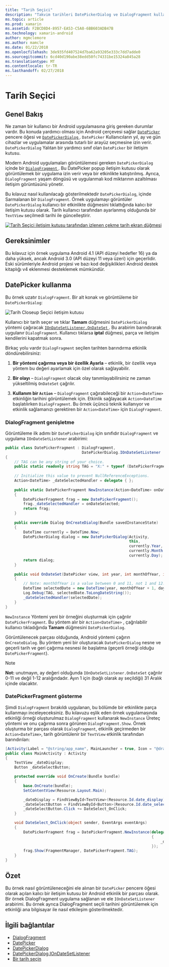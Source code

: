 ```yaml
---
title: "Tarih Seçici"
description: "Takvim tarihleri DatePickerDialog ve DialogFragment kullanarak seçme"
ms.topic: article
ms.prod: xamarin
ms.assetid: F2BCD8D4-8957-EA53-C5A8-6BB603ADB47B
ms.technology: xamarin-android
author: mgmclemore
ms.author: mamcle
ms.date: 01/22/2018
ms.openlocfilehash: 3de935fd407524d7ba62a93205e333c7dd7adde0
ms.sourcegitcommit: 6cd40d190abe38edd50fc74331be15324a845a28
ms.translationtype: MT
ms.contentlocale: tr-TR
ms.lasthandoff: 02/27/2018
---
```

# <a name="date-picker"></a>Tarih Seçici

## <a name="overview"></a>Genel Bakış

Ne zaman bir kullanıcı bir Android uygulamasına giriş gereken durumlar vardır. Bu konuda yardımcı olması için Android çerçevesi sağlar [ `DatePicker` ](https://developer.xamarin.com/api/type/Android.Widget.DatePicker/) pencere öğesi ve [ `DatePickerDialog` ](https://developer.xamarin.com/api/type/Android.App.DatePickerDialog/) . `DatePicker` Kullanıcıların yıl, ay ve gün cihazlar ve uygulamalar arasında tutarlı bir arayüz seçmesine izin verir. `DatePickerDialog` Yalıtan bir yardımcı sınıf olan `DatePicker` bir iletişim kutusu.

Modern Android uygulamaları görüntülemesi gereken `DatePickerDialog` içinde bir [ `DialogFragment` ](https://developer.xamarin.com/api/type/Android.App.DialogFragment/). Bu DatePicker popup iletişim kutusu olarak görüntülemek bir uygulama izin verir veya bir etkinlikte katıştırılmış. Ayrıca, `DialogFragment` yaşam döngüsü ve uygulanmalı kod miktarının azaltılması iletişim görüntüsünü yönetir.

Bu kılavuz nasıl kullanılacağı gösterilmektedir `DatePickerDialog`, içinde Sarmalanan bir `DialogFragment`. Örnek uygulamayı görüntüler `DatePickerDialog` kullanıcı bir etkinlikte düğmesini tıklattığında kalıcı bir iletişim kutusu olarak. Tarih kullanıcı tarafından ayarlanmış olduğunda bir `TextView` seçilmedi tarihi ile güncelleştirir.

[![Tarih Seçici iletişim kutusu tarafından izlenen çekme tarih ekran düğmesi](date-picker-images/image-01-sml.png)](date-picker-images/image-01.png)

## <a name="requirements"></a>Gereksinimler

Bu kılavuz için örnek uygulama Android 4.1 (API düzeyi hedefler
16) ya da daha yüksek, ancak Android 3.0 (API düzeyi 11 veya üzeri) için geçerlidir. Eski sürümleriyle Android projesi ve bazı kod değişiklikleri Android destek kitaplığı v4 eklenmesi desteklemek mümkündür.

## <a name="using-the-datepicker"></a>DatePicker kullanma

Bu örnek uzatır `DialogFragment`. Bir alt konak ve görüntüleme bir `DatePickerDialog`:

![Tarih Closeup Seçici iletişim kutusu](date-picker-images/image-02.png)

Kullanıcı bir tarih seçer ve tıklar **Tamam** düğmesini `DatePickerDialog` yöntemi çağıracak [ `IOnDateSetListener.OnDateSet` ](https://developer.xamarin.com/api/member/Android.App.DatePickerDialog+IOnDateSetListener.OnDateSet/p/Android.Widget.DatePicker/System.Int32/System.Int32/System.Int32/).
Bu arabirim barındırarak uygulanır `DialogFragment`. Kullanıcı tıklarsa **iptal** düğmesi, parça ve iletişim kendilerini kapatmak sonra.

Birkaç yolu vardır `DialogFragment` seçilen tarihten barındırma etkinlik döndürebilirsiniz:

1. **Bir yöntemi çağırma veya bir özellik Ayarla** &ndash; etkinlik, bir özellik veya yöntem bu değeri ayarlamak için özel olarak sağlayabilir.

2. **Bir olayı** &ndash; `DialogFragment` olacak olay tanımlayabilirsiniz ne zaman yükseltilmiş `OnDateSet` çağrılır.

3. **Kullanım bir `Action`**  &ndash; `DialogFragment` çağırabileceği bir `Action<DateTime>` etkinliğin tarihini görüntülemek için. Etkinlik sağlayacak `Action<DateTime` başlatılırken `DialogFragment`. Bu örnek üçüncü teknik kullanıyor ve etkinlik sağlamanızı gerektiren bir `Action<DateTime>` için `DialogFragment`.


<a name="extending_dialogfragment" />

### <a name="extending-dialogfragment"></a>DialogFragment genişletme

Görüntüleme ilk adımı bir `DatePickerDialog` için sınıfıdır `DialogFragment` ve uygulama `IOnDateSetListener` arabirimi:

```csharp
public class DatePickerFragment : DialogFragment, 
                                  DatePickerDialog.IOnDateSetListener
{
    // TAG can be any string of your choice.
    public static readonly string TAG = "X:" + typeof (DatePickerFragment).Name.ToUpper();
    
    // Initialize this value to prevent NullReferenceExceptions.
    Action<DateTime> _dateSelectedHandler = delegate { };
    
    public static DatePickerFragment NewInstance(Action<DateTime> onDateSelected)
    {
        DatePickerFragment frag = new DatePickerFragment();
        frag._dateSelectedHandler = onDateSelected;
        return frag;
    }
    
    public override Dialog OnCreateDialog(Bundle savedInstanceState)
    {
        DateTime currently = DateTime.Now;
        DatePickerDialog dialog = new DatePickerDialog(Activity, 
                                                       this, 
                                                       currently.Year, 
                                                       currently.Month - 1,
                                                       currently.Day);
        return dialog;
    }
    
    public void OnDateSet(DatePicker view, int year, int monthOfYear, int dayOfMonth)
    {
        // Note: monthOfYear is a value between 0 and 11, not 1 and 12!
        DateTime selectedDate = new DateTime(year, monthOfYear + 1, dayOfMonth);
        Log.Debug(TAG, selectedDate.ToLongDateString());
        _dateSelectedHandler(selectedDate);
    }
}
```

`NewInstance` Yöntemi yeni bir örneğini oluşturmak için çağrılır `DatePickerFragment`. Bu yöntem alır bir `Action<DateTime>` , çağrılabilir kullanıcı tıkladığında **Tamam** düğmesini `DatePickerDialog`.

Görüntülenecek parçası olduğunda, Android yöntemi çağırın `OnCreateDialog`. Bu yöntem yeni bir oluşturacak `DatePickerDialog` nesne ve geçerli tarih ve geri çağırma nesnesi ile başlatma (geçerli örneği olduğu `DatePickerFragment`).


> [!NOTE]
> **Not:** unutmayın, ay değeri olduğunda `IOnDateSetListener.OnDateSet` çağrılır 0-11 ve değil 1-12 aralığındadır. Ayın 1 için (bağlı olarak ay seçildiği) 31 Aralık içinde olacaktır.


<a name="date_picker_fragment" />

### <a name="showing-the-datepickerfragment"></a>DatePickerFragment gösterme

Şimdi `DialogFragment` bırakıldı uygulanan, bu bölümde bir etkinlikte parça kullanmayı inceleyeceksiniz. Bu kılavuzu eşlik eden örnek uygulamasında etkinliği örneği oluşturulmaz `DialogFragment` kullanarak `NewInstance` Üreteç yöntemi ve onu çağırma sonra görünen `DialogFragment.Show`. Örnek oluşturma bir parçası olarak `DialogFragment`, etkinlik geçirmeden bir `Action<DateTime>`, tarih görüntülenir bir `TextView` etkinlik tarafından barındırılan:

```csharp
[Activity(Label = "@string/app_name", MainLauncher = true, Icon = "@drawable/icon")]
public class MainActivity : Activity
{
    TextView _dateDisplay;
    Button _dateSelectButton;

    protected override void OnCreate(Bundle bundle)
    {
        base.OnCreate(bundle);
        SetContentView(Resource.Layout.Main);

        _dateDisplay = FindViewById<TextView>(Resource.Id.date_display);
        _dateSelectButton = FindViewById<Button>(Resource.Id.date_select_button);
        _dateSelectButton.Click += DateSelect_OnClick;
    }

    void DateSelect_OnClick(object sender, EventArgs eventArgs)
    {
        DatePickerFragment frag = DatePickerFragment.NewInstance(delegate(DateTime time)
                                                                 {
                                                                     _dateDisplay.Text = time.ToLongDateString();
                                                                 });
        frag.Show(FragmentManager, DatePickerFragment.TAG);
    }
}
```

<a name="summary" />

## <a name="summary"></a>Özet

Bu örnek nasıl görüntüleneceğini ele alınan bir `DatePicker` pencere öğesi olarak açılan kalıcı bir iletişim kutusu bir Android etkinlik bir parçası olarak. Bir örnek DialogFragment uygulama sağlanan ve ele `IOnDateSetListener` arabirimi. Bu örnek ayrıca DialogFragment seçili tarihini görüntülemek için etkinliği ana bilgisayar ile nasıl etkileşim gösterilmektedir.


## <a name="related-links"></a>İlgili bağlantılar

- [DialogFragment](https://developer.xamarin.com/api/type/Android.App.DialogFragment/)
- [DatePicker](https://developer.xamarin.com/api/type/Android.Widget.DatePicker/)
- [DatePickerDialog](https://developer.xamarin.com/api/type/Android.App.DatePickerDialog/)
- [DatePickerDialog.IOnDateSetListener](https://developer.xamarin.com/api/type/Android.App.DatePickerDialog+IOnDateSetListener/)
- [Bir tarih seçin](https://github.com/xamarinhttps://developer.xamarin.com/recipes/tree/master/android/controls/datepicker/select_a_date)
